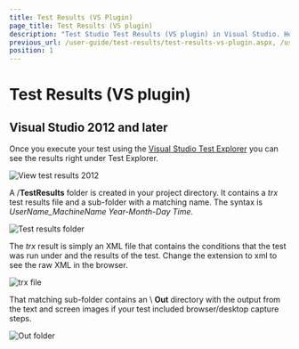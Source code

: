 ```yaml
---
title: Test Results (VS Plugin)
page_title: Test Results (VS plugin)
description: "Test Studio Test Results (VS plugin) in Visual Studio. How to review the Test Studio test execution results in Visual Studio"
previous_url: /user-guide/test-results/test-results-vs-plugin.aspx, /user-guide/test-results/test-results-vs-plugin, /getting-started/test-results/test-results-vs
position: 1
---
```

# Test Results (VS plugin) #

## Visual Studio 2012 and later ##

Once you execute your test using the <a href="/getting-started/test-execution/vs-2012-test-explorer" target="_blank">Visual Studio Test Explorer</a> you can see the results right under Test Explorer.

![View test results 2012][6]

A /**TestResults** folder is created in your project directory. It contains a *trx* test results file and a sub-folder with a matching name. The syntax is *UserName_MachineName Year-Month-Day Time*.

![Test results folder][3]

The *trx* result is simply an XML file that contains the conditions that the test was run under and the results of the test. Change the extension to xml to see the raw XML in the browser.

![trx file][4]

That matching sub-folder contains an \ **Out** directory with the output from the text and screen images if your test included browser/desktop capture steps.

![Out folder][5]

[3]: /img/general-information/test-results/test-results-vs/fig3.png
[4]: /img/general-information/test-results/test-results-vs/fig4.png
[5]: /img/general-information/test-results/test-results-vs/fig5.png
[6]: /img/general-information/test-results/test-results-vs/fig6.png
